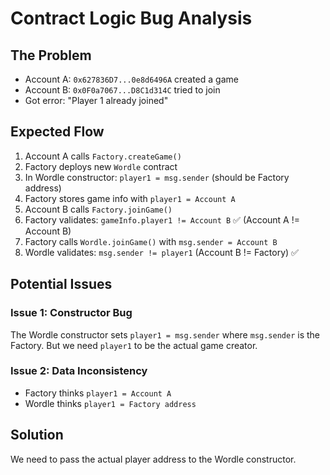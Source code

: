 # Contract Logic Bug Analysis

## The Problem
- Account A: `0x627836D7...0e8d6496A` created a game
- Account B: `0x0F0a7067...D8C1d314C` tried to join  
- Got error: "Player 1 already joined" 

## Expected Flow
1. Account A calls `Factory.createGame()` 
2. Factory deploys new `Wordle` contract
3. In Wordle constructor: `player1 = msg.sender` (should be Factory address)
4. Factory stores game info with `player1 = Account A`
5. Account B calls `Factory.joinGame()`
6. Factory validates: `gameInfo.player1 != Account B` ✅ (Account A != Account B)
7. Factory calls `Wordle.joinGame()` with `msg.sender = Account B`
8. Wordle validates: `msg.sender != player1` (Account B != Factory) ✅

## Potential Issues

### Issue 1: Constructor Bug
The Wordle constructor sets `player1 = msg.sender` where `msg.sender` is the Factory.
But we need `player1` to be the actual game creator.

### Issue 2: Data Inconsistency
- Factory thinks `player1 = Account A`
- Wordle thinks `player1 = Factory address`

## Solution
We need to pass the actual player address to the Wordle constructor.